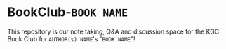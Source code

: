 # BookClub-`BOOK NAME`
This repository is our note taking, Q&amp;A and discussion space for the KGC Book Club for `AUTHOR(s) NAME`'s “`BOOK NAME`"! 
